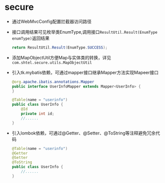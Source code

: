 # secure
- 通过WebMvcConfig配置拦截器访问路径

- 接口调用结果可见枚举类EnumType,调用接口`ResultUtil.Result(EnumType enumType)`返回结果
    ```java
    return ResultUtil.Result(EnumType.SUCCESS);
    ```
    
- 添加MapObjectUtil方便Map与实体类的转换，详见`com.shtel.secure.utils.MapObjectUtil`

- 引入tk.mybatis依赖，可通过mapper接口继承Mapper<T>方法实现Mapeer接口
    ```java
    @org.apache.ibatis.annotations.Mapper
    public interface UserInfoMapper extends Mapper<UserInfo> {
    }
    
    @Table(name = "userinfo")
    public class UserInfo {
        @Id
        private int id;
        //......
    }
    ```
- 引入lombok依赖，可通过@Getter、@Setter、@ToString等注释避免冗余代码
    ```java
    @Table(name = "userinfo")
    @Getter
    @Setter
    @ToString
    public class UserInfo {
        //......
    }
    ```